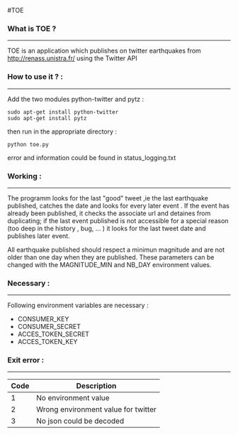 #TOE



### What is TOE ?

*****************


TOE is an application which publishes on twitter earthquakes from 
http://renass.unistra.fr/ using the Twitter API



### How to use it ?  :

**********************


Add the two modules python-twitter and pytz :

```
sudo apt-get install python-twitter 
sudo apt-get install pytz
```

then run in the appropriate directory :

```
python toe.py 
```

error and information could be found in status_logging.txt


### Working :

*************


The programm looks for the last "good" tweet ,ie the last earthquake published, 
catches the date and looks for every later event .
If the event has already been published, it checks the associate url and 
detaines from duplicating; 
if the last event published is not accessible 
for a special reason (too deep in the history , bug, ... )
it looks for the last tweet date and publishes later event.

All earthquake published should respect a minimun magnitude and are not older 
than one day when they are published. These parameters can be changed with 
the MAGNITUDE_MIN and NB_DAY environment values.


### Necessary  :

****************


Following environment variables are necessary :					
* CONSUMER_KEY
* CONSUMER_SECRET
* ACCES_TOKEN_SECRET
* ACCES_TOKEN_KEY


### Exit error :
 
****************		 
 

|	Code    |   		  Description			   |
|-----------|--------------------------------------|
|	  1     |  No environment value                |
|	  2     |  Wrong environment value for twitter | 
|	  3     |  No json could be decoded            |







